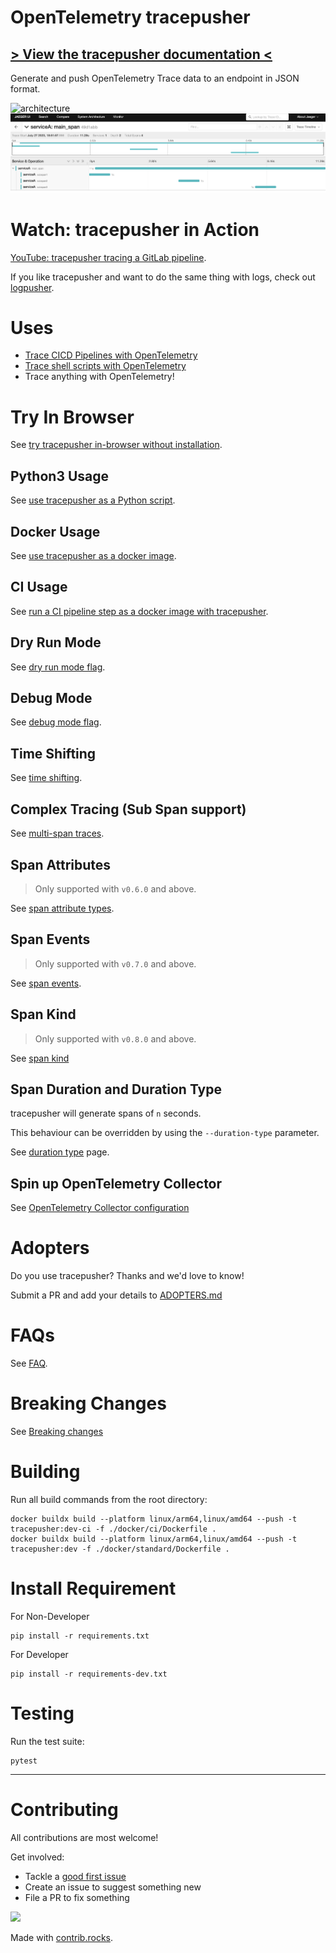 # OpenTelemetry tracepusher

## [> View the tracepusher documentation <](https://agardnerit.github.io/tracepusher)

Generate and push OpenTelemetry Trace data to an endpoint in JSON format.

![architecture](assets/architecture.png)
![trace](assets/trace.png)

# Watch: tracepusher in Action
[YouTube: tracepusher tracing a GitLab pipeline](https://www.youtube.com/watch?v=zZDFQNHepyI).

If you like tracepusher and want to do the same thing with logs, check out [logpusher](https://agardnerit.github.io/logpusher).

# Uses

- [Trace CICD Pipelines with OpenTelemetry](samples/gitlab/README.md)
- [Trace shell scripts with OpenTelemetry](samples/script.sh)
- Trace anything with OpenTelemetry!

# Try In Browser

See [try tracepusher in-browser without installation](https://agardnerit.github.io/tracepusher/try/).

## Python3 Usage

See [use tracepusher as a Python script](https://agardnerit.github.io/tracepusher/usage/python).


## Docker Usage

See [use tracepusher as a docker image](https://agardnerit.github.io/tracepusher/usage/docker/).

## CI Usage

See [run a CI pipeline step as a docker image with tracepusher](https://agardnerit.github.io/tracepusher/usage/ci).

## Dry Run Mode

See [dry run mode flag](https://agardnerit.github.io/tracepusher/reference/dry-run-mode/).

## Debug Mode

See [debug mode flag](https://agardnerit.github.io/tracepusher/reference/debug-mode/).

## Time Shifting

See [time shifting](https://agardnerit.github.io/tracepusher/reference/time-shifting/).

## Complex Tracing (Sub Span support)

See [multi-span traces](https://agardnerit.github.io/tracepusher/reference/multi-span-traces/).

## Span Attributes

> Only supported with `v0.6.0` and above.

See [span attribute types](https://agardnerit.github.io/tracepusher/reference/span-attribute-types/).

## Span Events

> Only supported with `v0.7.0` and above.

See [span events](https://agardnerit.github.io/tracepusher/reference/span-events/).

## Span Kind

> Only supported with `v0.8.0` and above.

See [span kind](https://agardnerit.github.io/tracepusher/reference/span-kind/)

## Span Duration and Duration Type

tracepusher will generate spans of `n` seconds.

This behaviour can be overridden by using the `--duration-type` parameter.

See [duration type](https://agardnerit.github.io/tracepusher/reference/duration-type/) page.

## Spin up OpenTelemetry Collector

See [OpenTelemetry Collector configuration](https://agardnerit.github.io/tracepusher/reference/otel-col)

# Adopters

Do you use tracepusher? Thanks and we'd love to know!

Submit a PR and add your details to [ADOPTERS.md](ADOPTERS.md)

# FAQs

See [FAQ](https://agardnerit.github.io/tracepusher/faq).

# Breaking Changes

See [Breaking changes](https://agardnerit.github.io/tracepusher/breaking-changes)

# Building

Run all build commands from the root directory:

```
docker buildx build --platform linux/arm64,linux/amd64 --push -t tracepusher:dev-ci -f ./docker/ci/Dockerfile .
docker buildx build --platform linux/arm64,linux/amd64 --push -t tracepusher:dev -f ./docker/standard/Dockerfile .
```

# Install Requirement

For Non-Developer
```
pip install -r requirements.txt
```

For Developer
```
pip install -r requirements-dev.txt
```

# Testing

Run the test suite:

```
pytest
```

----------------------

# Contributing

All contributions are most welcome!

Get involved:
- Tackle a [good first issue](https://github.com/agardnerIT/tracepusher/issues?q=is%3Aopen+is%3Aissue+label%3A%22good+first+issue%22)
- Create an issue to suggest something new
- File a PR to fix something


<a href="https://github.com/agardnerit/tracepusher/graphs/contributors">
  <img src="https://contrib.rocks/image?repo=agardnerit/tracepusher" />
</a>

Made with [contrib.rocks](https://contrib.rocks).
